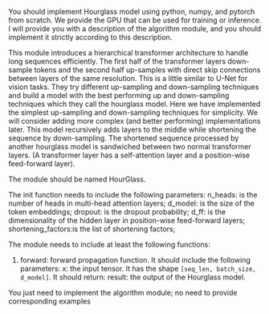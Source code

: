 You should implement Hourglass model using python, numpy, and pytorch from scratch. We provide the GPU that can be used for training or inference.
I will provide you with a description of the algorithm module, and you should implement it strictly according to this description. 
 

This module introduces a hierarchical transformer architecture to handle long sequences efficiently. The first half of the transformer layers down-sample tokens and the second half up-samples with direct skip connections between layers of the same resolution. This is a little similar to U-Net for vision tasks.
They try different up-sampling and down-sampling techniques and build a model with the best performing up and down-sampling techniques which they call the hourglass model.
Here we have implemented the simplest up-sampling and down-sampling techniques for simplicity. We will consider adding more complex (and better performing) implementations later.
This model recursively adds layers to the middle while shortening the sequence by down-sampling. The shortened sequence processed by another hourglass model is sandwiched between two normal transformer layers. (A transformer layer has a self-attention layer and a position-wise feed-forward layer).

The module should be named HourGlass.

The init function needs to include the following parameters:
n_heads: is the number of heads in multi-head attention layers;
d_model: is the size of the token embeddings;
dropout: is the dropout probability;
d_ff: is the dimensionality of the hidden layer in position-wise feed-forward layers;
shortening_factors:is the list of shortening factors;

The module needs to include at least the following functions:
1. forward: forward propagation function. 
It should include the following parameters:
x: the input tensor. It has the shape `[seq_len, batch_size, d_model]`.
It should return:
result: the output of the Hourglass model.

You just need to implement the algorithm module; no need to provide corresponding examples